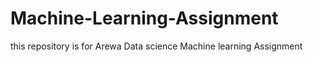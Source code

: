 # Machine-Learning-Assignment
this repository is for Arewa Data science Machine learning Assignment
